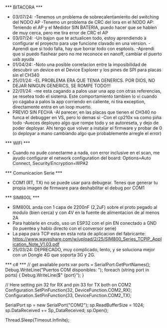 
*** BITACORA ***

- 03/07/24:
    -Tenemos un problema de sobrecalentamiento del switching del NODO AP
    -Tenemo un problema de CRC del lora en el NODO AP:
        Teniendo el AP y el Medidor SIN BATERIA, puedo hacer que se hablen de muy cerca, pero me tira error de CRC el AP
- 03/07/24: 
    -Un bajon que te actualicen todo, estoy aprendiendo a configurar el proyecto para uqe funcione clavado en una version. 
    -Aprendi que si todo falla, hay que borrar todo con esptools. 
    -Aprendi que si puedo flashear pero no me reconoce en nanoff, cambiar el puerto usb ayuda
- 01/04/24: 
    -Noto una posible correlacion entre la imposibilidad de descubrir un device en el Device Explorer y los pines de SPI para placas sin el CH340
- 25/01/24: 
    -EL PROBLEMA ERA QUE TENIA GENERICS. POR DIOS, NO DEJAR NINGUN GENERICS, SE ROMPE TODO!!!
- 22/01/24: 
    -me esta cagando a palos usar una app con otras referencias, se resetea todo el sistema. Este comportamiento tambien lo vi cuando yo cagaba a palos la app corriendo en caliente, ni tira exception, directamente entra en un loop muerto.
- PREVIO SIN FECHA
    -Al parecer, en las placas que tienen el CH340 no funca el debugger en VS, pero lo demas si
    -Con el cp210x va como piña todo
    -Aveces deployeo algo que rompe todo y se autoreseta, y dejo de poder deployar. Ahi tengo que volver a instalar el firmware y probar de 0 (o deployar a mano cambiando algo que probablemente arregle el error)

*** WIFI ***
- Cuando no pude conectarme a nada, con error inclusive en el scan, me ayudo configurar el network configuration del board: Options=Auto Connect, Security/Encryption=WPA2

*** Comunicacion Serie ***
- COM1 (RT, TX) no se puede usar para debugear. Tenes que generar tu propia imagen de firmware para deshabilitar el debug por COM1

*** SIM800L ***
- SIM800L anda con 1 capa de 2200nF (2,2uF) sobre el proto pegado al modulo (bien cerca) y con 4V en la fuente de alimentacion de al menos 2A
- Para hablarle en crudo, uso un ESP32 con el pin EN conectado a GND (lo puentea y hablo directo con el conversor serie)
- La papa para TCP esta en esta nota de aplicacion del fabricante: https://www.waveshare.com/w/upload/2/25/SIM800_Series_TCPIP_Application_Note_V1.03.pdf
- 25/03/24: DEPRECADO, muy complicado, lento, y se soluciona mejor con un Dongle 4G que soporta 3G y 2G.

*** c# ***
// get available ports
 var ports = SerialPort.GetPortNames();
 Debug.WriteLine("Puertos COM disponibles: ");
 foreach (string port in ports)
 {
     Debug.WriteLine($" {port}");
 }

 // Here setting pin 32 for RX and pin 33 for TX both on COM2
 Configuration.SetPinFunction(32, DeviceFunction.COM2_RX);
 Configuration.SetPinFunction(33, DeviceFunction.COM2_TX);

 SerialPort sp = new SerialPort("COM2");
 sp.ReadBufferSize = 1024;
 sp.DataReceived += Sp_DataReceived;
 sp.Open();

 Thread.Sleep(Timeout.Infinite);
